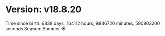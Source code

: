 # Version: v18.8.20
Time since birth: 6838 days, 164112 hours, 9846720 minutes, 590803200 seconds
Season: Summer ☀️
